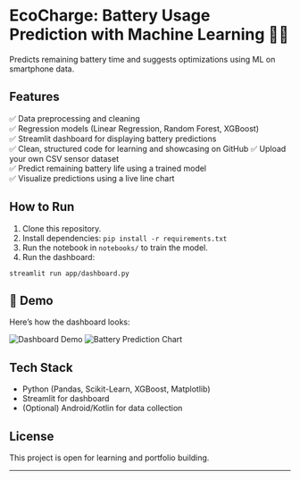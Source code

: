 # EcoCharge: Battery Usage Prediction with Machine Learning 🚀🔋

Predicts remaining battery time and suggests optimizations using ML on smartphone data.

## Features
✅ Data preprocessing and cleaning  
✅ Regression models (Linear Regression, Random Forest, XGBoost)  
✅ Streamlit dashboard for displaying battery predictions  
✅ Clean, structured code for learning and showcasing on GitHub
✅ Upload your own CSV sensor dataset  
✅ Predict remaining battery life using a trained model  
✅ Visualize predictions using a live line chart  


## How to Run
1. Clone this repository.
2. Install dependencies: `pip install -r requirements.txt`
3. Run the notebook in `notebooks/` to train the model.
4. Run the dashboard:
```
streamlit run app/dashboard.py
```
## 📸 Demo

Here’s how the dashboard looks:

![Dashboard Demo](app/images/dashboard_demo1.png)
![Battery Prediction Chart](app/images/dashboard_demo2.png)


## Tech Stack
- Python (Pandas, Scikit-Learn, XGBoost, Matplotlib)
- Streamlit for dashboard
- (Optional) Android/Kotlin for data collection

## License
This project is open for learning and portfolio building.

---


